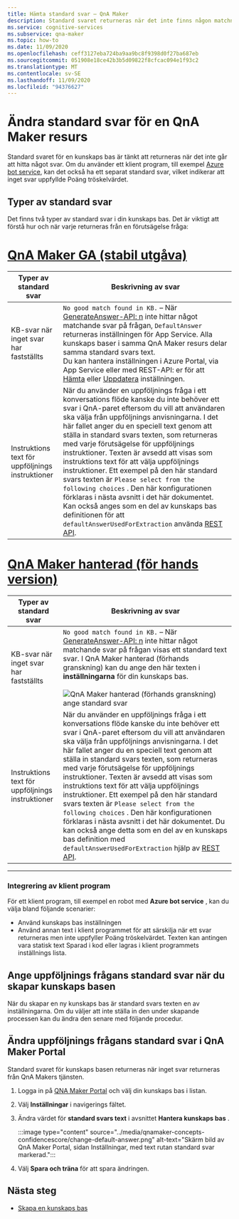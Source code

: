```yaml
---
title: Hämta standard svar – QnA Maker
description: Standard svaret returneras när det inte finns någon matchning till frågan. Du kanske vill ändra standard svaret från standard-standardsvaret.
ms.service: cognitive-services
ms.subservice: qna-maker
ms.topic: how-to
ms.date: 11/09/2020
ms.openlocfilehash: ceff3127eba724ba9aa9bc8f9398d0f27ba687eb
ms.sourcegitcommit: 051908e18ce42b3b5d09822f8cfcac094e1f93c2
ms.translationtype: MT
ms.contentlocale: sv-SE
ms.lasthandoff: 11/09/2020
ms.locfileid: "94376627"
---
```

# <a name="change-default-answer-for-a-qna-maker-resource"></a>Ändra standard svar för en QnA Maker resurs

Standard svaret för en kunskaps bas är tänkt att returneras när det inte går att hitta något svar. Om du använder ett klient program, till exempel [Azure bot service](https://docs.microsoft.com/azure/bot-service/bot-builder-howto-qna), kan det också ha ett separat standard svar, vilket indikerar att inget svar uppfyllde Poäng tröskelvärdet.

## <a name="types-of-default-answer"></a>Typer av standard svar

Det finns två typer av standard svar i din kunskaps bas. Det är viktigt att förstå hur och när varje returneras från en förutsägelse fråga:

# <a name="qna-maker-ga-stable-release"></a>[QnA Maker GA (stabil utgåva)](#tab/v1)

|Typer av standard svar|Beskrivning av svar|
|--|--|
|KB-svar när inget svar har fastställts|`No good match found in KB.` – När [GenerateAnswer-API: n](https://docs.microsoft.com/rest/api/cognitiveservices/qnamakerruntime/runtime/generateanswer) inte hittar något matchande svar på frågan, `DefaultAnswer` returneras inställningen för App Service. Alla kunskaps baser i samma QnA Maker resurs delar samma standard svars text.<br>Du kan hantera inställningen i Azure Portal, via App Service eller med REST-API: er för att [Hämta](https://docs.microsoft.com/rest/api/appservice/webapps/listapplicationsettings) eller [Uppdatera](https://docs.microsoft.com/rest/api/appservice/webapps/updateapplicationsettings) inställningen.|
|Instruktions text för uppföljnings instruktioner|När du använder en uppföljnings fråga i ett konversations flöde kanske du inte behöver ett svar i QnA-paret eftersom du vill att användaren ska välja från uppföljnings anvisningarna. I det här fallet anger du en speciell text genom att ställa in standard svars texten, som returneras med varje förutsägelse för uppföljnings instruktioner. Texten är avsedd att visas som instruktions text för att välja uppföljnings instruktioner. Ett exempel på den här standard svars texten är `Please select from the following choices` . Den här konfigurationen förklaras i nästa avsnitt i det här dokumentet. Kan också anges som en del av kunskaps bas definitionen för att `defaultAnswerUsedForExtraction` använda [REST API](https://docs.microsoft.com/rest/api/cognitiveservices/qnamaker/knowledgebase/create).|

# <a name="qna-maker-managed-preview-release"></a>[QnA Maker hanterad (för hands version)](#tab/v2)

|Typer av standard svar|Beskrivning av svar|
|--|--|
|KB-svar när inget svar har fastställts|`No good match found in KB.` – När [GenerateAnswer-API: n](https://docs.microsoft.com/rest/api/cognitiveservices/qnamakerruntime/runtime/generateanswer) inte hittar något matchande svar på frågan visas ett standard text svar. I QnA Maker hanterad (förhands granskning) kan du ange den här texten i **inställningarna** för din kunskaps bas. <br><br> ![QnA Maker hanterad (förhands granskning) ange standard svar](../media/qnamaker-how-change-default-answer/qnamaker-v2-change-default-answer.png)|
|Instruktions text för uppföljnings instruktioner|När du använder en uppföljnings fråga i ett konversations flöde kanske du inte behöver ett svar i QnA-paret eftersom du vill att användaren ska välja från uppföljnings anvisningarna. I det här fallet anger du en speciell text genom att ställa in standard svars texten, som returneras med varje förutsägelse för uppföljnings instruktioner. Texten är avsedd att visas som instruktions text för att välja uppföljnings instruktioner. Ett exempel på den här standard svars texten är `Please select from the following choices` . Den här konfigurationen förklaras i nästa avsnitt i det här dokumentet. Du kan också ange detta som en del av en kunskaps bas definition med `defaultAnswerUsedForExtraction` hjälp av [REST API](https://docs.microsoft.com/rest/api/cognitiveservices/qnamaker/knowledgebase/create).|

---

### <a name="client-application-integration"></a>Integrering av klient program

För ett klient program, till exempel en robot med **Azure bot service** , kan du välja bland följande scenarier:

* Använd kunskaps bas inställningen
* Använd annan text i klient programmet för att särskilja när ett svar returneras men inte uppfyller Poäng tröskelvärdet. Texten kan antingen vara statisk text Sparad i kod eller lagras i klient programmets inställnings lista.

## <a name="set-follow-up-prompts-default-answer-when-you-create-knowledge-base"></a>Ange uppföljnings frågans standard svar när du skapar kunskaps basen

När du skapar en ny kunskaps bas är standard svars texten en av inställningarna. Om du väljer att inte ställa in den under skapande processen kan du ändra den senare med följande procedur.

## <a name="change-follow-up-prompts-default-answer-in-qna-maker-portal"></a>Ändra uppföljnings frågans standard svar i QnA Maker Portal

Standard svaret för kunskaps basen returneras när inget svar returneras från QnA Makers tjänsten.

1. Logga in på [QNA Maker Portal](https://www.qnamaker.ai/) och välj din kunskaps bas i listan.
1. Välj **Inställningar** i navigerings fältet.
1. Ändra värdet för **standard svars text** i avsnittet **Hantera kunskaps bas** .

    :::image type="content" source="../media/qnamaker-concepts-confidencescore/change-default-answer.png" alt-text="Skärm bild av QnA Maker Portal, sidan Inställningar, med text rutan standard svar markerad.":::

1. Välj **Spara och träna** för att spara ändringen.

## <a name="next-steps"></a>Nästa steg

* [Skapa en kunskaps bas](../How-to/manage-knowledge-bases.md)